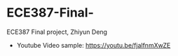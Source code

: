 # ECE387-Final-
ECE387 Final project, Zhiyun Deng
- Youtube Video sample: https://youtu.be/fjalfnmXwZE
